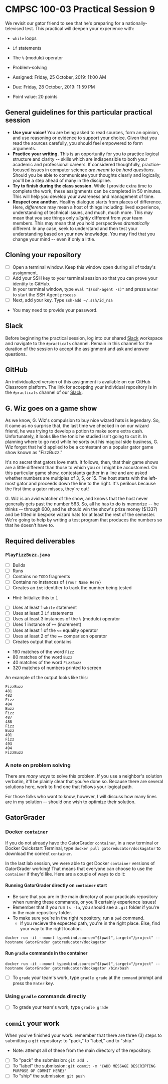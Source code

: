 # CMPSC 100-03 Practical Session 9

We revisit our gator friend to see that he's preparing for a nationally-televised test. This practical will deepen your experience with:
* `while` loops
* `if` statements
* The `%` (modulo) operator
* Problem-solving

* Assigned: Friday, 25 October, 2019: 11:00 AM
* Due: Friday, 28 October, 2019: 11:59 PM
* Point value: 20 points

## General guidelines for this particular practical session

* **Use your voice!** You are being asked to read sources, form an opinion, and use reasoning or evidence to support your choice. Given that you read the sources carefully, you should feel empowered to form arguments.
* **Practice your writing.** This is an opportunity for you to practice logical structure and clarity -- skills which are indispensible to both your academic and professional careers. If considered thoughfully, practice-focused issues in computer science _are meant to be hard questions_. Should you be able to communicate your thoughts clearly and logically, you'll be a step ahead of many in the discipline.
* **Try to finish during the class session.** While I provide extra time to complete the work, these assignments can be completed in 50 minutes. This will help you develop your awareness and management of time.
* **Respect one another.** Healthy dialogue starts from places of difference. Here, _difference_ may mean a host of things including: lived experience, understanding of technical issues, and much, much more. This may mean that you see things only _slightly_ different from  your team members. This may mean that you hold perspectives _dramatically_ different. In any case, seek to understand and then test your understanding based on your new knowledge. You may find that you change your mind -- even if only a little.

## Cloning your repository

- [ ] Open a terminal window. Keep this window open during all of today's assignment.
- [ ] Add your SSH key to your terminal session so that you can prove your identity to GitHub.
- [ ] In your terminal window, type `eval "$(ssh-agent -s)"` and press `Enter` to start the SSH Agent `process`
- [ ] Next, add your key. Type `ssh-add ~/.ssh/id_rsa`
* You may need to provide your password.

## Slack

Before beginning the practical session, log into our shared [Slack](https://cmpsc100Fall2019.slack.com) workspace and navigate to the `#practicals` channel. Remain in this channel for the duration of the session to accept the assignment and ask and answer questions.

## GitHub

An individualized version of this assignment is available on our GitHub Classroom platform. The link for accepting your individual repository is in the `#practicals` channel of our [Slack](#slack).

## G. Wiz goes on a game show

As we know, G. Wiz's compulsion to buy nice wizard hats is legendary. So, it came as no surprise that, the last time we checked in on our wizard friend, he was trying to develop a potion to make some extra cash. Unfortunately, it looks like the tonic he studied isn't going to cut it. In planning where to go next while he sorts out his magical side business, G. Wiz forgot that he'd applied to be a contestant on a popular gator game show known as "FizzBuzz."

It's no secret that gators love math. It follows, then, that their game shows are a little different than those to which you or I might be accustomed. On this particular game show, contestants gather in a line and are asked whether numbers are multiples of 3, 5, or 15. The host starts with the left-most gator and proceeds down the line to the right. It's perilous because the first time a gator misses, they're out!

G. Wiz is an avid watcher of the show, and knows that the host never generally gets past the number 563. So, all he has to do is memorize -- he thinks -- through 600, and he should win the show's prize money ($1337) and be fitted in bespoke wizard hats for at least the rest of the semester. We're going to help by writing a test program that produces the numbers so that he doesn't have to.

## Required deliverables

### `PlayFizzBuzz.java`

- [ ] Builds
- [ ] Runs
- [ ] Contains no `TODO` fragments
- [ ] Contains no instances of `{Your Name Here}`
- [ ] Creates an `int` identifier to track the number being tested
* Hint: Initialize this to `1`
- [ ] Uses at least 1 `while` statement
- [ ] Uses at least 3 `if` statements
- [ ] Uses at least 3 instances of the `%` (modulo) operator
- [ ] Uses 1 instance of `++` (increment)
- [ ] Uses at least 1 of the `<=` equality operator
- [ ] Uses at least 2 of the `==` comparison operator
- [ ] Creates output that contains 
* 160 matches of the word `Fizz`
* 80 matches of the word `Buzz`
* 40 matches of the word `FizzBuzz`
* 320 matches of numbers printed to screen

An example of the output looks like this:

```
FizzBuzz
481
482
Fizz
484
Buzz
Fizz
487
488
Fizz
Buzz
491
Fizz
493
494
FizzBuzz
```

### A note on problem solving

There are _many ways_ to solve this problem. If you use a neighbor's solution verbatim, it'll be plainly clear that you've done so. Because there are several solutions here, work to find one that follows your logical path.

For those folks who want to know, however, I will discuss how many lines are in my solution -- should one wish to optimize their solution.

## GatorGrader

### Docker `container`

If you do not already have the GatorGrader `container`, in a new terminal or Docker Quickstart Terminal, type `docker pull gatoreducator/dockagator` to download the correct `container`.

In the last lab session, we were able to get Docker `container` versions of GatorGrader working! That means that everyone can choose to use the `container` if they'd like. Here are a couple of ways to do it:

#### Running GatorGrader directly on `container` start

* Be sure that you are in the main directory of your practicals repository when running these commands, or you'll certainly experience issues!
* Remember that if you run `ls -la`, you should see a `.git` folder if you're in the main repository folder.
* To make sure you're in the right repository, run a `pwd` command.
    * If you recieve the expected path, you're in the right place. Else, find your way to the right location.

```
docker run -it --mount type=bind,source="$(pwd)",target="/project" --hostname GatorGrader gatoreducator/dockagator
```

#### Run `gradle` commands in the container

```
docker run -it --mount type=bind,source="$(pwd)",target="/project" --hostname GatorGrader gatoreducator/dockagator /bin/bash
```

- [ ] To `grade` your team's work, type `gradle grade` at the `command` prompt and press the `Enter` key.

### Using `gradle` commands directly

- [ ] To grade your team's work, type `gradle grade`

## `commit` your work

When you've finished your work: remember that there are three (3) steps to submitting a `git` repository: to "pack," to "label," and to "ship."

* Note: attempt all of these from the main directory of the repository.

- [ ] To "pack" the submission: `git add .`
- [ ] To "label" the submission: `git commit -m "{ADD MESSAGE DESCRIPTING PURPOSE OF COMMIT HERE}"`
- [ ] To "ship" the submission: `git push`
